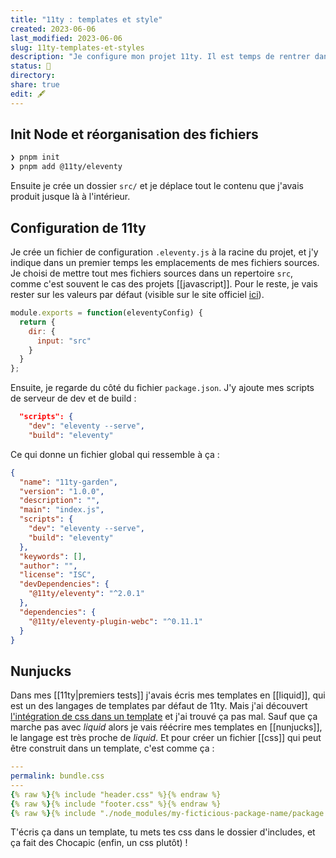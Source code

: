 ```yaml
---
title: "11ty : templates et style"
created: 2023-06-06
last_modified: 2023-06-06
slug: 11ty-templates-et-styles
description: "Je configure mon projet 11ty. Il est temps de rentrer dans le dur et de faire les premiers templates, ainsi que d'écrire les premier CSS."
status: 🌱
directory:
share: true
edit: 🖋️ 
---
```


## Init Node et réorganisation des fichiers

```bash
❯ pnpm init
❯ pnpm add @11ty/eleventy
```

Ensuite je crée un dossier `src/` et je déplace tout le contenu que j'avais produit jusque là à l'intérieur.

## Configuration de 11ty

Je crée un fichier de configuration `.eleventy.js` à la racine du projet, et j'y indique dans un premier temps les emplacements de mes fichiers sources. Je choisi de mettre tout mes fichiers sources dans un repertoire `src`, comme c'est souvent le cas des projets [[javascript]]. Pour le reste, je vais rester sur les valeurs par défaut (visible sur le site officiel [ici](https://www.11ty.dev/docs/config/#change-base-file-name-for-data-files)).

```javascript
module.exports = function(eleventyConfig) {
  return {
    dir: {
      input: "src"
    }
  }
};
```

Ensuite, je regarde du côté du fichier `package.json`. J'y ajoute mes scripts de serveur de dev et de build :

```json
  "scripts": {
    "dev": "eleventy --serve",
    "build": "eleventy"
```

Ce qui donne un fichier global qui ressemble à ça :

```json
{
  "name": "11ty-garden",
  "version": "1.0.0",
  "description": "",
  "main": "index.js",
  "scripts": {
    "dev": "eleventy --serve",
    "build": "eleventy"
  },
  "keywords": [],
  "author": "",
  "license": "ISC",
  "devDependencies": {
    "@11ty/eleventy": "^2.0.1"
  },
  "dependencies": {
    "@11ty/eleventy-plugin-webc": "^0.11.1"
  }
}
```

## Nunjucks

Dans mes [[11ty|premiers tests]] j'avais écris mes templates en [[liquid]], qui est un des langages de templates par défaut de 11ty. Mais j'ai découvert [l'intégration de css dans un template](https://www.11ty.dev/docs/assets/) et j'ai trouvé ça pas mal. Sauf que ça marche pas avec *liquid* alors je vais réécrire mes templates en [[nunjucks]], le langage est très proche de *liquid*. Et pour créer un fichier [[css]] qui peut être construit dans un template, c'est comme ça : 

```yaml
---
permalink: bundle.css
---
{% raw %}{% include "header.css" %}{% endraw %}
{% raw %}{% include "footer.css" %}{% endraw %}
{% raw %}{% include "./node_modules/my-ficticious-package-name/package.css" %}{% endraw %}

```

T'écris ça dans un template, tu mets tes css dans le dossier d'includes, et ça fait des Chocapic (enfin, un css plutôt) !